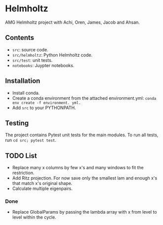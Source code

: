 # Helmholtz
AMG Helmholtz project with Achi, Oren, James, Jacob and Ahsan.

## Contents
- `src`: source code.
- `src/helmholtz`: Python Helmholtz code.
- `src/test`: unit tests.
- `notebooks`: Juypter notebooks.

## Installation
- Install conda.
- Create a conda environment from the attached environment.yml: `conda env create -f environment. yml.`
- Add `src` to your PYTHONPATH.

## Testing
The project contains Pytest unit tests for the main modules. To run all tests, run `cd src; pytest test`.

## TODO List
* Replace many x columns by few x's and many windows to fit the restriction.
* Add Ritz projection. For now save only the smallest lam and enough x's that match x's original shape.
* Calculate multiple eigenpairs.

### Done
* Replace GlobalParams by passing the lambda array with x from level to level within the cycle.
